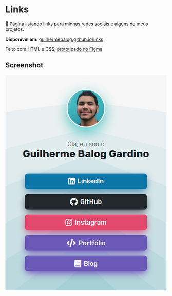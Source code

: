 # Links

🔗 Página listando links para minhas redes sociais e alguns de meus projetos.

**Disponível em:** [guilhermebalog.github.io/links](https://guilhermebalog.github.io/links)

Feito com HTML e CSS, [prototipado no Figma](https://www.figma.com/file/uhoeOqBSYolGLiv0R8zwb6/Links?node-id=0%3A1)

## Screenshot

![Screenshot](screenshot.png)
